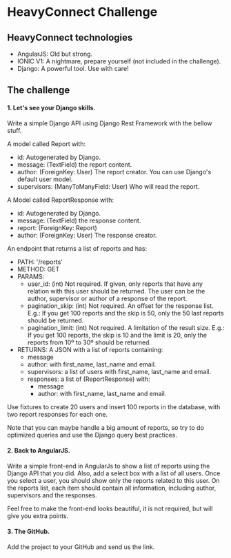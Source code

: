 # HeavyConnect Challenge

## HeavyConnect technologies
* AngularJS: Old but strong.
* IONIC V1: A nightmare, prepare yourself (not included in the challenge).
* Django: A powerful tool. Use with care!

## The challenge
#### 1. Let's see your Django skills.
Write a simple Django API using Django Rest Framework with the bellow stuff.

A model called Report with:
 * id: Autogenerated by Django.
 * message: (TextField) the report content.
 * author: (ForeignKey: User) The report creator. You can use Django's default user model.
 * supervisors: (ManyToManyField: User) Who will read the report.

A Model called ReportResponse with:
 * id: Autogenerated by Django.
 * message: (TextField) the response content.
 * report: (ForeignKey: Report)
 * author: (ForeignKey: User) The response creator.

An endpoint that returns a list of reports and has:
 * PATH: '/reports'
 * METHOD: GET
 * PARAMS:
    * user_id: (int) Not required. If given, only reports that have any relation with this user should be returned. The user can be the author, supervisor or author of a response of the report.
    * pagination_skip: (int) Not required. An offset for the response list. E.g.: If you get 100 reports and the skip is 50, only the 50 last reports should be returned.
    * pagination_limit: (int) Not required. A limitation of the result size. E.g.: If you get 100 reports, the skip is 10 and the limit is 20, only the reports from 10º to 30º should be returned.
 * RETURNS: A JSON with a list of reports containing:
     * message
     * author: with first_name, last_name and email.
     * supervisors: a list of users with first_name, last_name and email.
     * responses: a list of (ReportResponse) with:
        * message
        * author: with first_name, last_name and email.
        
Use fixtures to create 20 users and insert 100 reports in the database, with two report responses for each one.

Note that you can maybe handle a big amount of reports, so try to do optimized queries and use the Django query best practices.

#### 2. Back to AngularJS.
Write a simple front-end in AngularJs to show a list of reports using the Django API that you did. Also, add a select box with a list of all users. Once you select a user, you should show only the reports related to this user. On the reports list, each item should contain all information, including author, supervisors and the responses.

Feel free to make the front-end looks beautiful, it is not required, but will give you extra points.

#### 3. The GitHub.
Add the project to your GitHub and send us the link.
